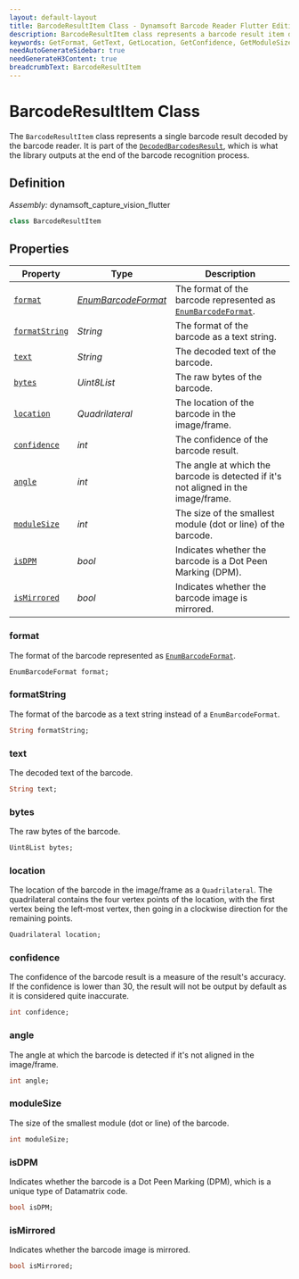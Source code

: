 ```yaml
---
layout: default-layout
title: BarcodeResultItem Class - Dynamsoft Barcode Reader Flutter Edition
description: BarcodeResultItem class represents a barcode result item decoded by barcode reader engine. It is derived from CapturedResultItem.
keywords: GetFormat, GetText, GetLocation, GetConfidence, GetModuleSize, BarcodeResultItem, api reference, flutter, barcode reader
needAutoGenerateSidebar: true
needGenerateH3Content: true
breadcrumbText: BarcodeResultItem
---
```


# BarcodeResultItem Class

The `BarcodeResultItem` class represents a single barcode result decoded by the barcode reader. It is part of the [`DecodedBarcodesResult`](../api-reference/capture-vision-router-lite/decoded-barcodes-result.md), which is what the library outputs at the end of the barcode recognition process.

## Definition

*Assembly:* dynamsoft_capture_vision_flutter

```dart
class BarcodeResultItem
```

## Properties

| Property | Type | Description |
| -------- | ---- | ----------- |
| [`format`](#format) | *[EnumBarcodeFormat](./enum/barcode-format.md)* | The format of the barcode represented as [`EnumBarcodeFormat`](./enum/barcode-format.md). |
| [`formatString`](#formatstring) | *String* | The format of the barcode as a text string. |
| [`text`](#text) | *String* | The decoded text of the barcode. |
| [`bytes`](#bytes) | *Uint8List* | The raw bytes of the barcode. |
| [`location`](#location) | *Quadrilateral* | The location of the barcode in the image/frame. |
| [`confidence`](#confidence) | *int* | The confidence of the barcode result. |
| [`angle`](#angle) | *int* | The angle at which the barcode is detected if it's not aligned in the image/frame. |
| [`moduleSize`](#modulesize) | *int* | The size of the smallest module (dot or line) of the barcode. |
| [`isDPM`](#isdpm) | *bool* | Indicates whether the barcode is a Dot Peen Marking (DPM). |
| [`isMirrored`](#ismirrored) | *bool* | Indicates whether the barcode image is mirrored. |

### format

The format of the barcode represented as [`EnumBarcodeFormat`](./enum/barcode-format.md).

```dart
EnumBarcodeFormat format;
```

### formatString

The format of the barcode as a text string instead of a `EnumBarcodeFormat`.

```dart
String formatString;
```

### text

The decoded text of the barcode.

```dart
String text;
```

### bytes

The raw bytes of the barcode.

```dart
Uint8List bytes;
```

### location

The location of the barcode in the image/frame as a `Quadrilateral`. The quadrilateral contains the four vertex points of the location, with the first vertex being the left-most vertex, then going in a clockwise direction for the remaining points.

```dart
Quadrilateral location;
```

### confidence

The confidence of the barcode result is a measure of the result's accuracy. If the confidence is lower than 30, the result will not be output by default as it is considered quite inaccurate.

```dart
int confidence;
```

### angle

The angle at which the barcode is detected if it's not aligned in the image/frame.

```dart
int angle;
```

### moduleSize

The size of the smallest module (dot or line) of the barcode.

```dart
int moduleSize;
```

### isDPM

Indicates whether the barcode is a Dot Peen Marking (DPM), which is a unique type of Datamatrix code.

```dart
bool isDPM;
```

### isMirrored

Indicates whether the barcode image is mirrored.

```dart
bool isMirrored;
```
